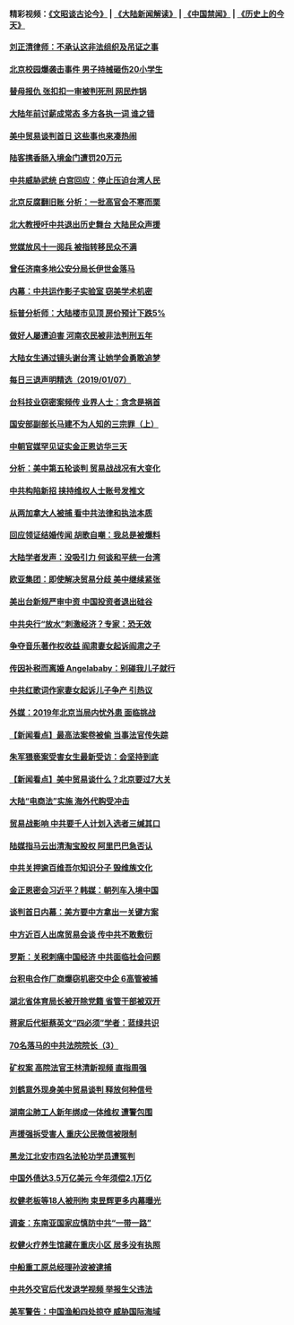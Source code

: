 #### 精彩视频：[《文昭谈古论今》](https://github.com/gfw-breaker/wenzhao/blob/master/README.md?t=01081230) | [《大陆新闻解读》](https://github.com/gfw-breaker/ntdtv-comedy/blob/master/README.md?t=01081230) | [《中国禁闻》](https://github.com/gfw-breaker/ntdtv-news/blob/master/README.md?t=01081230) | [《历史上的今天》](https://github.com/gfw-breaker/today-in-history/blob/master/README.md?t=01081230) 

#### [刘正清律师：不承认这非法组织及吊证之事](../pages/nsc413/n10961111.md?t=01081230) 

#### [北京校园爆袭击事件 男子持械砸伤20小学生](../pages/nsc413/n10961064.md?t=01081230) 


#### [替母报仇 张扣扣一审被判死刑 网民炸锅](../pages/nsc413/n10960960.md?t=01081230) 

#### [大陆年前讨薪成常态 多方各执一词 谁之错](../pages/nsc413/n10961113.md?t=01081230) 

#### [美中贸易谈判首日 这些事也来凑热闹](../pages/nsc413/n10960673.md?t=01081230) 

#### [陆客携香肠入境金门遭罚20万元](../pages/nsc413/n10961143.md?t=01081230) 

#### [中共威胁武统 白宫回应：停止压迫台湾人民](../pages/nsc413/n10961171.md?t=01081230) 

#### [北京反腐翻旧账 分析：一批高官会不寒而栗](../pages/nsc413/n10960895.md?t=01081230) 

#### [北大教授吁中共退出历史舞台 大陆民众声援](../pages/nsc413/n10960670.md?t=01081230) 

#### [党媒放风十一阅兵 被指转移民众不满](../pages/nsc413/n10960448.md?t=01081230) 

#### [曾任济南多地公安分局长伊世金落马](../pages/nsc413/n10959345.md?t=01081230) 

#### [内幕：中共运作影子实验室 窃美学术机密](../pages/nsc413/n10960558.md?t=01081230) 

#### [标普分析师：大陆楼市见顶 房价预计下跌5%](../pages/nsc413/n10960283.md?t=01081230) 

#### [做好人屡遭迫害 河南农民被非法判刑五年](../pages/nsc413/n10951177.md?t=01081230) 

#### [大陆女生通过镜头谢台湾 让她学会勇敢追梦](../pages/nsc413/n10960488.md?t=01081230) 

#### [每日三退声明精选（2019/01/07）](../pages/nsc413/n10960494.md?t=01081230) 

#### [台科技业窃密案频传 业界人士：贪念是祸首](../pages/nsc413/n10960368.md?t=01081230) 

#### [国安部副部长马建不为人知的三宗罪（上）](../pages/nsc413/n10945241.md?t=01081230) 

#### [中朝官媒罕见证实金正恩访华三天](../pages/nsc413/n10960336.md?t=01081230) 

#### [分析：美中第五轮谈判 贸易战战况有大变化](../pages/nsc413/n10960121.md?t=01081230) 

#### [中共构陷新招 挟持维权人士账号发推文](../pages/nsc413/n10960044.md?t=01081230) 

#### [从两加拿大人被捕 看中共法律和执法本质](../pages/nsc413/n10960250.md?t=01081230) 

#### [回应领证结婚传闻 胡歌自嘲：我总是被爆料](../pages/nsc413/n10960126.md?t=01081230) 

#### [大陆学者发声：没吸引力 何谈和平统一台湾](../pages/nsc413/n10960204.md?t=01081230) 

#### [欧亚集团：即使解决贸易分歧 美中继续紧张](../pages/nsc413/n10960173.md?t=01081230) 

#### [美出台新规严审中资 中国投资者退出硅谷](../pages/nsc413/n10960181.md?t=01081230) 

#### [中共央行“放水”刺激经济？专家：恐无效](../pages/nsc413/n10959681.md?t=01081230) 

#### [争夺音乐著作权收益 阎肃妻女起诉阎肃之子](../pages/nsc413/n10959974.md?t=01081230) 

#### [传因补税而离婚 Angelababy：别碰我儿子就行](../pages/nsc413/n10957936.md?t=01081230) 

#### [中共红歌词作家妻女起诉儿子争产 引热议](../pages/nsc413/n10960004.md?t=01081230) 

#### [外媒：2019年北京当局内忧外患 面临挑战](../pages/nsc413/n10960077.md?t=01081230) 

#### [【新闻看点】最高法案卷被偷 当事法官传失踪](../pages/nsc413/n10959891.md?t=01081230) 

#### [朱军猥亵案受害女生最新受访：会坚持到底](../pages/nsc413/n10959950.md?t=01081230) 

#### [【新闻看点】美中贸易谈什么？北京要过7大关](../pages/nsc413/n10959840.md?t=01081230) 

#### [大陆“电商法”实施 海外代购受冲击](../pages/nsc413/n10958478.md?t=01081230) 

#### [贸易战影响 中共要千人计划入选者三缄其口](../pages/nsc413/n10959988.md?t=01081230) 

#### [陆媒指马云出清淘宝股权 阿里巴巴急否认](../pages/nsc413/n10959864.md?t=01081230) 

#### [中共关押逾百维吾尔知识分子 毁维族文化](../pages/nsc413/n10959719.md?t=01081230) 

#### [金正恩密会习近平？韩媒：朝列车入境中国](../pages/nsc413/n10959856.md?t=01081230) 

#### [谈判首日内幕：美方要中方拿出一关键方案](../pages/nsc413/n10959854.md?t=01081230) 

#### [中方近百人出席贸易会谈 传中共不敢敷衍](../pages/nsc413/n10959798.md?t=01081230) 

#### [罗斯：关税刺痛中国经济 中共面临社会问题](../pages/nsc413/n10959690.md?t=01081230) 

#### [台积电合作厂商爆窃机密交中企 6高管被捕](../pages/nsc413/n10959449.md?t=01081230) 

#### [湖北省体育局长被开除党籍 省管干部被双开](../pages/nsc413/n10959570.md?t=01081230) 

#### [蒋家后代挺蔡英文“四必须”学者：蓝绿共识](../pages/nsc413/n10959424.md?t=01081230) 

#### [70名落马的中共法院院长（3）](../pages/nsc413/n10936396.md?t=01081230) 

#### [矿权案 高院法官王林清新视频 直指周强](../pages/nsc413/n10959544.md?t=01081230) 

#### [刘鹤意外现身美中贸易谈判 释放何种信号](../pages/nsc413/n10959526.md?t=01081230) 

#### [湖南尘肺工人新年绑成一体维权 遭警包围](../pages/nsc413/n10959416.md?t=01081230) 

#### [声援强拆受害人 重庆公民微信被限制](../pages/nsc413/n10959371.md?t=01081230) 

#### [黑龙江北安市四名法轮功学员遭冤判](../pages/nsc413/n10957746.md?t=01081230) 

#### [中国外债达3.5万亿美元 今年须偿2.1万亿](../pages/nsc413/n10958854.md?t=01081230) 


#### [权健老板等18人被刑拘 束昱辉更多内幕曝光](../pages/nsc413/n10958371.md?t=01081230) 

#### [调查：东南亚国家应慎防中共“一带一路”](../pages/nsc413/n10959261.md?t=01081230) 

#### [权健火疗养生馆藏在重庆小区 居多没有执照](../pages/nsc413/n10958800.md?t=01081230) 

#### [中船重工原总经理孙波被逮捕](../pages/nsc413/n10958917.md?t=01081230) 

#### [中共外交官后代发退学视频 举报生父违法](../pages/nsc413/n10959069.md?t=01081230) 

#### [美军警告：中国渔船四处掠夺 威胁国际海域](../pages/nsc413/n10959047.md?t=01081230) 

